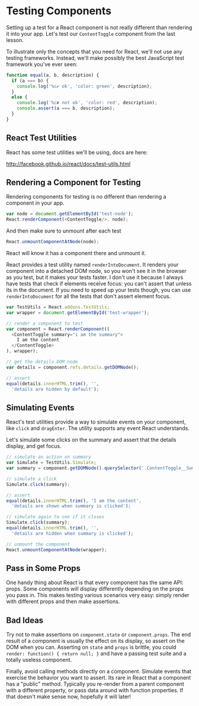 Testing Components
==================

Setting up a test for a React component is not really different than
rendering it into your app. Let's test our `ContentToggle` component
from the last lesson.

To illustrate only the concepts that you need for React, we'll not use
any testing frameworks. Instead, we'll make possibly the best JavaScript
test framework you've ever seen:

```js
function equal(a, b, description) {
  if (a === b) {
    console.log('%c✔︎ ok', 'color: green', description);
  }
  else {
    console.log('%c✘ not ok', 'color: red', description);
    console.assert(a === b, description);
  }
}
```

React Test Utilities
--------------------

React has some test utilities we'll be using, docs are here:

http://facebook.github.io/react/docs/test-utils.html

Rendering a Component for Testing
---------------------------------

Rendering components for testing is no different than rendering a
component in your app.

```js
var node = document.getElementById('test-node');
React.renderComponent(<ContentToggle/>, node);
```

And then make sure to unmount after each test

```js
React.unmountComponentAtNode(node);
```

React will know it has a component there and unmount it.

React provides a test utility named `renderIntoDocument`. It renders
your component into a detached DOM node, so you won't see it in the
browser as you test, but it makes your tests faster. I don't use it
because I always have tests that check if elements receive focus: you
can't assert that unless its in the document. If you need to speed up
your tests though, you can use `renderIntoDocument` for all the tests
that don't assert element focus.

```js
var TestUtils = React.addons.TestUtils;
var wrapper = document.getElementById('test-wrapper');

// render a component to test
var component = React.renderComponent((
  <ContentToggle summary="i am the summary">
    I am the content
  </ContentToggle>
), wrapper);

// get the details DOM node
var details = component.refs.details.getDOMNode();

// assert
equal(details.innerHTML.trim(), '',
  'details are hidden by default');
```

Simulating Events
-----------------

React's test utilities provide a way to simulate events on your
component, like `click` and `dragEnter`. The utility supports any event
React understands.

Let's simulate some clicks on the summary and assert that the details
display, and get focus.

```js
// simulate an action on summary
var Simulate = TestUtils.Simulate;
var summary = component.getDOMNode().querySelector('.ContentToggle__Summary');

// simulate a click
Simulate.click(summary);

// assert
equal(details.innerHTML.trim(), 'I am the content',
  'details are shown when summary is clicked');

// simulate again to see if it closes
Simulate.click(summary);
equal(details.innerHTML.trim(), '',
  'details are hidden when summary is clicked');

// unmount the component
React.unmountComponentAtNode(wrapper);
```

Pass in Some Props
------------------

One handy thing about React is that every component has the same API:
props. Some components will display differently depending on the props
you pass in. This makes testing various scenarios very easy: simply
render with different props and then make assertions.

Bad Ideas
---------

Try not to make assertions on `component.state` or `component.props`.
The end result of a component is usually the effect on its display, so
assert on the DOM when you can. Asserting on `state` and `props` is
brittle, you could `render: function() { return null; }` and have a
passing test suite and a totally useless component.

Finally, avoid calling methods directly on a component. Simulate events
that exercise the behavior you want to assert. Its rare in React that a
component has a "public" method. Typically you re-render from a parent
component with a different property, or pass data around with function
properties. If that doesn't make sense now, hopefully it will later!

